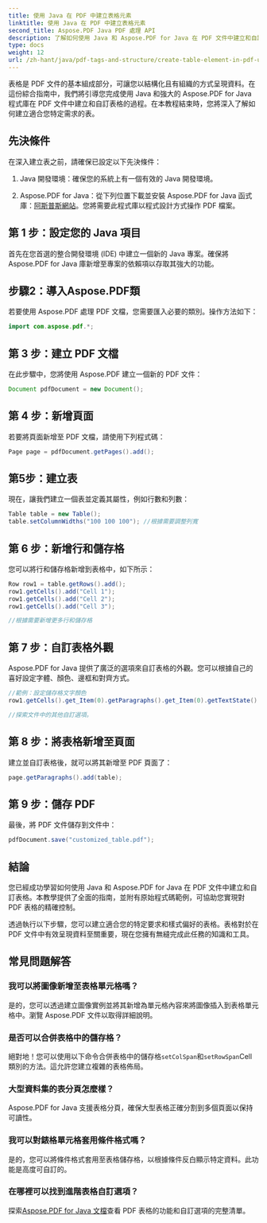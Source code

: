 ```yaml
---
title: 使用 Java 在 PDF 中建立表格元素
linktitle: 使用 Java 在 PDF 中建立表格元素
second_title: Aspose.PDF Java PDF 處理 API
description: 了解如何使用 Java 和 Aspose.PDF for Java 在 PDF 文件中建立和自訂表格。請遵循我們包含原始程式碼範例的詳細指南，以精確控制您的 PDF 表格。
type: docs
weight: 12
url: /zh-hant/java/pdf-tags-and-structure/create-table-element-in-pdf-using-java/
---
```



表格是 PDF 文件的基本組成部分，可讓您以結構化且有組織的方式呈現資料。在這份綜合指南中，我們將引導您完成使用 Java 和強大的 Aspose.PDF for Java 程式庫在 PDF 文件中建立和自訂表格的過程。在本教程結束時，您將深入了解如何建立適合您特定需求的表。

## 先決條件

在深入建立表之前，請確保已設定以下先決條件：

1. Java 開發環境：確保您的系統上有一個有效的 Java 開發環境。

2.  Aspose.PDF for Java：從下列位置下載並安裝 Aspose.PDF for Java 函式庫：[阿斯普斯網站](https://releases.aspose.com/pdf/java/)。您將需要此程式庫以程式設計方式操作 PDF 檔案。

## 第 1 步：設定您的 Java 項目

首先在您首選的整合開發環境 (IDE) 中建立一個新的 Java 專案。確保將 Aspose.PDF for Java 庫新增至專案的依賴項以存取其強大的功能。

## 步驟2：導入Aspose.PDF類

若要使用 Aspose.PDF 處理 PDF 文檔，您需要匯入必要的類別。操作方法如下：

```java
import com.aspose.pdf.*;
```

## 第 3 步：建立 PDF 文檔

在此步驟中，您將使用 Aspose.PDF 建立一個新的 PDF 文件：

```java
Document pdfDocument = new Document();
```

## 第 4 步：新增頁面

若要將頁面新增至 PDF 文檔，請使用下列程式碼：

```java
Page page = pdfDocument.getPages().add();
```

## 第5步：建立表

現在，讓我們建立一個表並定義其屬性，例如行數和列數：

```java
Table table = new Table();
table.setColumnWidths("100 100 100"); //根據需要調整列寬
```

## 第 6 步：新增行和儲存格

您可以將行和儲存格新增到表格中，如下所示：

```java
Row row1 = table.getRows().add();
row1.getCells().add("Cell 1");
row1.getCells().add("Cell 2");
row1.getCells().add("Cell 3");

//根據需要新增更多行和儲存格
```

## 第 7 步：自訂表格外觀

Aspose.PDF for Java 提供了廣泛的選項來自訂表格的外觀。您可以根據自己的喜好設定字體、顏色、邊框和對齊方式。

```java
//範例：設定儲存格文字顏色
row1.getCells().get_Item(0).getParagraphs().get_Item(0).getTextState().setForegroundColor(Color.getRed());

//探索文件中的其他自訂選項。
```

## 第 8 步：將表格新增至頁面

建立並自訂表格後，就可以將其新增至 PDF 頁面了：

```java
page.getParagraphs().add(table);
```

## 第 9 步：儲存 PDF

最後，將 PDF 文件儲存到文件中：

```java
pdfDocument.save("customized_table.pdf");
```

## 結論

您已經成功學習如何使用 Java 和 Aspose.PDF for Java 在 PDF 文件中建立和自訂表格。本教學提供了全面的指南，並附有原始程式碼範例，可協助您實現對 PDF 表格的精確控制。

透過執行以下步驟，您可以建立適合您的特定要求和樣式偏好的表格。表格對於在 PDF 文件中有效呈現資料至關重要，現在您擁有無縫完成此任務的知識和工具。

## 常見問題解答

### 我可以將圖像新增至表格單元格嗎？
   是的，您可以透過建立圖像實例並將其新增為單元格內容來將圖像插入到表格單元格中。瀏覽 Aspose.PDF 文件以取得詳細說明。

### 是否可以合併表格中的儲存格？
   絕對地！您可以使用以下命令合併表格中的儲存格`setColSpan`和`setRowSpan`Cell 類別的方法。這允許您建立複雜的表格佈局。

### 大型資料集的表分頁怎麼樣？
   Aspose.PDF for Java 支援表格分頁，確保大型表格正確分割到多個頁面以保持可讀性。

### 我可以對錶格單元格套用條件格式嗎？
   是的，您可以將條件格式套用至表格儲存格，以根據條件反白顯示特定資料。此功能是高度可自訂的。

### 在哪裡可以找到進階表格自訂選項？
   探索[Aspose.PDF for Java 文檔](https://reference.aspose.com/pdf/java/)查看 PDF 表格的功能和自訂選項的完整清單。